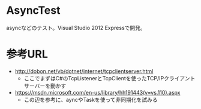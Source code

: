 # AsyncTest
asyncなどのテスト。Visual Studio 2012 Expressで開発。

# 参考URL
- http://dobon.net/vb/dotnet/internet/tcpclientserver.html
  - ここでまずはC#のTcpListenerとTcpClientを使ったTCP/IPクライアントサーバーを動かす
- https://msdn.microsoft.com/en-us/library/hh191443(v=vs.110).aspx
  - この辺を参考に、ayncやTaskを使って非同期化を試みる



